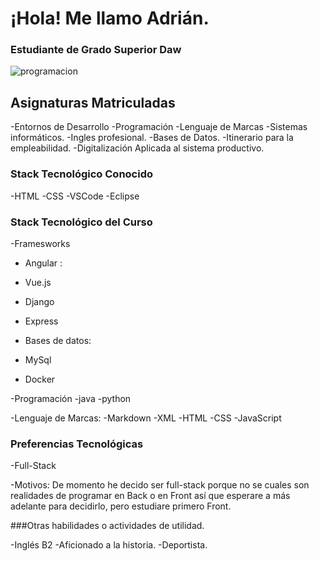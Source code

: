 # ¡Hola! Me llamo Adrián.

### Estudiante de Grado Superior Daw
![programacion](./images/programacion.png)


## Asignaturas Matriculadas

-Entornos de Desarrollo
-Programación
-Lenguaje de Marcas
-Sistemas informáticos.
-Ingles profesional.
-Bases de Datos.
-Itinerario para la empleabilidad.
-Digitalización Aplicada al sistema productivo.



### Stack Tecnológico Conocido

-HTML
-CSS
-VSCode
-Eclipse

### Stack Tecnológico del Curso

-Framesworks
- Angular :
- Vue.js
- Django
- Express

- Bases de datos:
- MySql
- Docker


-Programación 
-java
-python

-Lenguaje de Marcas:
-Markdown
-XML
-HTML
-CSS
-JavaScript



### Preferencias Tecnológicas

-Full-Stack

-Motivos: 
De momento he decido ser full-stack porque no se cuales son realidades de programar en Back o en Front así que esperare a más adelante para decidirlo, pero estudiare primero Front.



###Otras habilidades o actividades de utilidad.

-Inglés B2
-Aficionado a la historia.
-Deportista.




